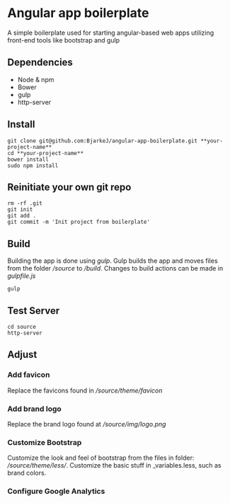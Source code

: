 # Angular app boilerplate
A simple boilerplate used for starting angular-based web apps utilizing front-end tools like bootstrap and gulp

## Dependencies
- Node & npm
- Bower
- gulp
- http-server

## Install
```
git clone git@github.com:BjarkeJ/angular-app-boilerplate.git **your-project-name**
cd **your-project-name**
bower install
sudo npm install
```

## Reinitiate your own git repo
```
rm -rf .git
git init
git add .
git commit -m 'Init project from boilerplate'
```

## Build
Building the app is done using *gulp*. Gulp builds the app and moves files from the folder */source* to */build*. Changes to build actions can be made in *gulpfile.js*
```
gulp
```

## Test Server
```
cd source
http-server
```

## Adjust

### Add favicon
Replace the favicons found in */source/theme/favicon*


### Add brand logo
Replace the brand logo found at */source/img/logo.png*



### Customize Bootstrap
Customize the look and feel of bootstrap from the files in folder: */source/theme/less/*. Customize the basic stuff in _variables.less, such as brand colors.

### Configure Google Analytics
